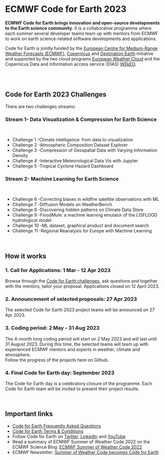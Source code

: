 # ECMWF Code for Earth 2023

**ECMWF Code for Earth brings innovation and open-source developments to the Earth science community**. It is a collaborative programme where each summer several developer teams team up with mentors from ECMWF to work on earth science-related software developments and applications.
<br>

Code for Earth is jointly funded by the [European Centre for Medium-Range Weather Forecasts (ECMWF)](https://www.ecmwf.int/), [Copernicus](https://climate.copernicus.eu) and [Destination Earth](https://stories.ecmwf.int/destination-earth/index.html) initiative and supported by the two cloud programs [European Weather Cloud](https://www.europeanweather.cloud/) and the Copernicus Data and Information access service (DIAS) [WEkEO](https://www.wekeo.eu/).

<br>


     
<br>

## Code for Earth 2023 Challenges
There are two challenges streams:

### Stream 1- Data Visualization & Compression for Earth Science 
<br>

* Challenge 1 -Climate intelligence: from data to visualization 
* Challenge 2 -Atmospheric Composition Dataset Explorer
* Challenge 3 -Compression of Geospatial Data with Varying Information Density 
* Challenge 4 -Interactive Meteorological Data Vis with Jupyter
* Challenge 5 -Tropical Cyclone Hazard Dashboard


### Stream 2- Machine Learning for Earth Science 
<br>

* Challenge 6 -Correcting biases in wildfire satellite observations with ML
* Challenge 7 -Diffusion Models on WeatherBench 
* Challenge 8 -Discovering hidden patterns on Climate Data Store
* Challenge 9 -FloodMule: a machine learning emulator of the LISFLOOD hydrological model 
* Challenge 10 -ML dataset, graphical product and document search 
* Challenge 11 -Regional Reanalysis for Europe with Machine Learning 

<br>

## How it works

### 1. Call for Applications: 1 Mar - 12 Apr 2023
Browse through the [Code for Earth challenges](https://github.com/ECMWFCode4Earth/challenges_2023/issues), ask questions and together with the mentors, tailor your proposal. Applications closed on 12 April 2023.

### 2. Announcement of selected proposals: 27 Apr 2023
The selected Code for Earth 2023 project teams will be announced on 27 Apr 2023.

### 3. Coding period: 2 May  - 31 Aug 2023
The 4-month long coding period will start on 2 May 2023 and will last until 31 August 2023. During this time, the selected teams will team up with experienced ECMWF mentors and experts in weather, climate and atmosphere. <br> Follow the progress of the projects here on Github.

### 4. Final Code for Earth day: September 2023
The Code for Earth day is a celebratory closure of the programme. Each Code for Earth team will be invited to present their project results.

<br>

## Important links
* [Code for Earth Frequently Asked Questions](http://codeforearth.ecmwf.int/FAQ)
* [Code for Earth Terms & Conditions](http://codeforearth.ecmwf.int/terms-and-conditions)
* Follow Code for Earth on [Twitter](https://twitter.com/ECMWFCode4Earth), [LinkedIn](https://www.linkedin.com/company/ecmwf-code-for-earth) and [YouTube](https://www.youtube.com/channel/UCWLn6evyZ6tTktvUSTE1Xow)
* Read a summary of ECMWF Summer of Weather Code 2022 on the ECMWF Science Blog: [ECMWF Summer of Weather Code 2022](https://www.ecmwf.int/en/about/media-centre/science-blog/2022/ecmwf-summer-weather-code-2022)
* ECMWF Newsletter: [Summer of Weather Code becomes Code for Earth](https://www.ecmwf.int/en/newsletter/174/news/summer-weather-code-becomes-code-earth)
